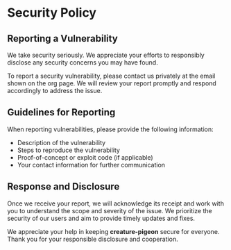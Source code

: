 # Security Policy

## Reporting a Vulnerability

We take security seriously. We appreciate your efforts to responsibly disclose any security concerns you may have found.

To report a security vulnerability, please contact us privately at the email shown on the org page. We will review your report promptly and respond accordingly to address the issue.

## Guidelines for Reporting

When reporting vulnerabilities, please provide the following information:

- Description of the vulnerability
- Steps to reproduce the vulnerability
- Proof-of-concept or exploit code (if applicable)
- Your contact information for further communication

## Response and Disclosure

Once we receive your report, we will acknowledge its receipt and work with you to understand the scope and severity of the issue. We prioritize the security of our users and aim to provide timely updates and fixes.

We appreciate your help in keeping **creature-pigeon** secure for everyone. Thank you for your responsible disclosure and cooperation.